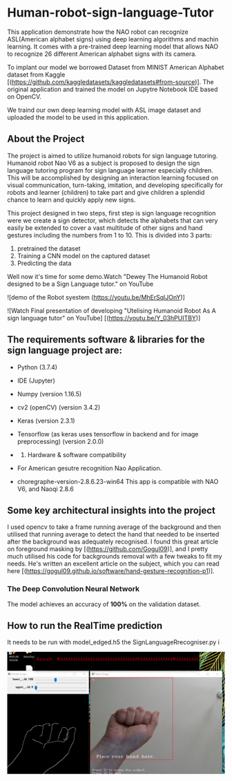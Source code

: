 # Human-robot-sign-language-Tutor

This application demonstrate how the NAO robot can recognize ASL(American alphabet signs) using deep learning algorithms and machin learning. It comes with a pre-trained deep learning model that allows NAO to recognize 26  different American alphabet signs with its camera.


To implant our model we borrowed  Dataset from MINIST American Alphabet dataset from Kaggle [(https://github.com/kaggledatasets/kaggledatasets#from-source)].
The original application and trained the model on Jupytre Notebook IDE based on OpenCV.

We traind our own deep learning model with ASL image dataset and uploaded the model to be used in this application.

## About the Project
 The project is aimed to utilize humanoid robots for sign language tutoring. Humanoid robot Nao V6 as a subject is proposed to design the sign language tutoring program for sign language learner especially children. This will be accomplished by designing an interaction learning focused on visual communication, turn-taking, imitation, and developing specifically for robots and learner (children) to take part and give children a splendid chance to learn and quickly apply new signs. 


This project designed in two steps, first step is sign language recognition were we create a sign detector, which detects the alphabets that can very easily be extended to cover a vast multitude of other signs and hand gestures including the numbers from 1 to 10.
This is divided into 3 parts:
1.	pretrained the dataset
2.	Training a CNN model on the captured dataset
3.	Predicting the data

Well now it's time for some demo.Watch "Dewey The Humanoid Robot  designed to be a Sign Language tutor." on YouTube

![demo of the Robot syestem (https://youtu.be/MhErSqlJOnY)]



![Watch Final presentation of developing "Utelising Humanoid Robot As A sign language tutor" on YouTube]
[(https://youtu.be/Y_03hPUITBY)]

## The requirements software & libraries for the sign language project are:

*	Python (3.7.4)

* IDE (Jupyter)

* Numpy (version 1.16.5)

* cv2 (openCV) (version 3.4.2)

* Keras (version 2.3.1)

*	Tensorflow (as keras uses tensorflow in backend and for image preprocessing) (version 2.0.0)
*	1. Hardware & software compatibility
*	For American gesutre recognition Nao Application.
*	choregraphe-version-2.8.6.23-win64 
This app is compatible with NAO V6, and Naoqi 2.8.6


## Some key architectural insights into the project

I used opencv to take a frame running average of the background and then utilised that running average to detect the hand that needed to be inserted after the background was adequately recognised.
I found this great article on foreground masking by [(https://github.com/Gogul09)], and I pretty much utilised his code for backgrounds removal with a few tweaks to fit my needs. He's written an excellent article on the subject, which you can read here [(https://gogul09.github.io/software/hand-gesture-recognition-p1)].

### The Deep Convolution Neural Network

The model achieves an accuracy of **100%** on the validation dataset.

## How to run the RealTime prediction
It needs to be run with model_edged.h5 the SignLanguageRrecogniser.py i

![Final view of the program interface](https://github.com/PARASTOOP/Human-robot-sign-language-Tutor/blob/main/project%20screenshot/full%20screen%20GU%20gesture%20recognition.PNG)




